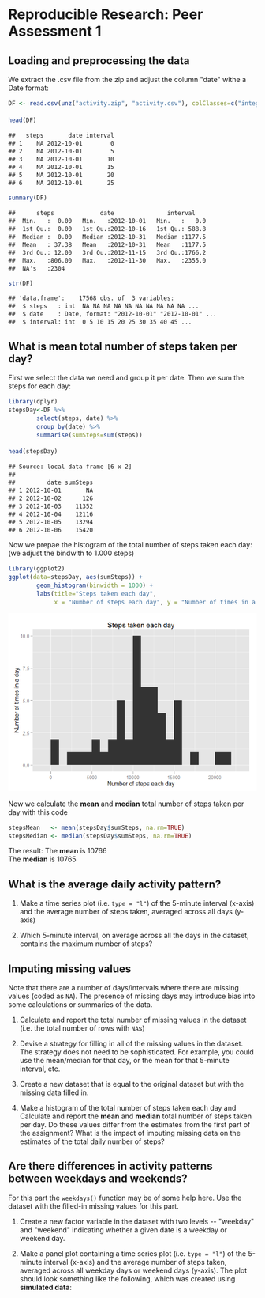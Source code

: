 # Reproducible Research: Peer Assessment 1


## Loading and preprocessing the data

We extract the .csv file from the zip and adjust the column "date" withe a Date format:

```r
DF <- read.csv(unz("activity.zip", "activity.csv"), colClasses=c("integer", "Date", "integer"))

head(DF)
```

```
##   steps       date interval
## 1    NA 2012-10-01        0
## 2    NA 2012-10-01        5
## 3    NA 2012-10-01       10
## 4    NA 2012-10-01       15
## 5    NA 2012-10-01       20
## 6    NA 2012-10-01       25
```

```r
summary(DF)
```

```
##      steps             date               interval     
##  Min.   :  0.00   Min.   :2012-10-01   Min.   :   0.0  
##  1st Qu.:  0.00   1st Qu.:2012-10-16   1st Qu.: 588.8  
##  Median :  0.00   Median :2012-10-31   Median :1177.5  
##  Mean   : 37.38   Mean   :2012-10-31   Mean   :1177.5  
##  3rd Qu.: 12.00   3rd Qu.:2012-11-15   3rd Qu.:1766.2  
##  Max.   :806.00   Max.   :2012-11-30   Max.   :2355.0  
##  NA's   :2304
```

```r
str(DF)
```

```
## 'data.frame':	17568 obs. of  3 variables:
##  $ steps   : int  NA NA NA NA NA NA NA NA NA NA ...
##  $ date    : Date, format: "2012-10-01" "2012-10-01" ...
##  $ interval: int  0 5 10 15 20 25 30 35 40 45 ...
```
## What is mean total number of steps taken per day?

First we select the data we need and group it per date. Then we sum the steps for each day:


```r
library(dplyr)
stepsDay<-DF %>%
        select(steps, date) %>%
        group_by(date) %>%
        summarise(sumSteps=sum(steps))

head(stepsDay)
```

```
## Source: local data frame [6 x 2]
## 
##         date sumSteps
## 1 2012-10-01       NA
## 2 2012-10-02      126
## 3 2012-10-03    11352
## 4 2012-10-04    12116
## 5 2012-10-05    13294
## 6 2012-10-06    15420
```

Now we prepae the histogram of the total number of steps taken each day:
(we adjust the bindwith to 1.000 steps)


```r
library(ggplot2)
ggplot(data=stepsDay, aes(sumSteps)) + 
        geom_histogram(binwidth = 1000) +
        labs(title="Steps taken each day", 
             x = "Number of steps each day", y = "Number of times in a day")
```

![](PA1_template_files/figure-html/unnamed-chunk-3-1.png) 

Now we calculate the **mean** and **median** total number of steps taken per day with this code 

```r
stepsMean   <- mean(stepsDay$sumSteps, na.rm=TRUE)
stepsMedian <- median(stepsDay$sumSteps, na.rm=TRUE)
```

The result:
The **mean** is 10766  
The **median** is 10765    

## What is the average daily activity pattern?

1. Make a time series plot (i.e. `type = "l"`) of the 5-minute interval (x-axis) and the average number of steps taken, averaged across all days (y-axis)

2. Which 5-minute interval, on average across all the days in the dataset, contains the maximum number of steps?



## Imputing missing values
Note that there are a number of days/intervals where there are missing
values (coded as `NA`). The presence of missing days may introduce
bias into some calculations or summaries of the data.

1. Calculate and report the total number of missing values in the dataset (i.e. the total number of rows with `NA`s)

2. Devise a strategy for filling in all of the missing values in the dataset. The strategy does not need to be sophisticated. For example, you could use the mean/median for that day, or the mean for that 5-minute interval, etc.

3. Create a new dataset that is equal to the original dataset but with the missing data filled in.

4. Make a histogram of the total number of steps taken each day and Calculate and report the **mean** and **median** total number of steps taken per day. Do these values differ from the estimates from the first part of the assignment? What is the impact of imputing missing data on the estimates of the total daily number of steps?



## Are there differences in activity patterns between weekdays and weekends?
For this part the `weekdays()` function may be of some help here. Use
the dataset with the filled-in missing values for this part.

1. Create a new factor variable in the dataset with two levels -- "weekday" and "weekend" indicating whether a given date is a weekday or weekend day.

1. Make a panel plot containing a time series plot (i.e. `type = "l"`) of the 5-minute interval (x-axis) and the average number of steps taken, averaged across all weekday days or weekend days (y-axis). The plot should look something like the following, which was created using **simulated data**:
